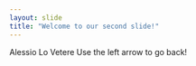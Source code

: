 ```yaml
---
layout: slide
title: "Welcome to our second slide!"
---
```

Alessio Lo Vetere
Use the left arrow to go back!

